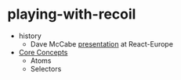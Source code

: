 # playing-with-recoil
- history
  - Dave McCabe [presentation](https://www.youtube.com/watch?v=_ISAA_Jt9kI) at React-Europe
- [Core Concepts](https://recoiljs.org/docs/introduction/core-concepts)
  - Atoms
  - Selectors
